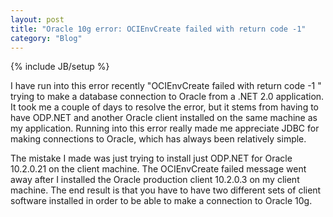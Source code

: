 ```yaml
---
layout: post
title: "Oracle 10g error: OCIEnvCreate failed with return code -1"
category: "Blog"
---
```

{% include JB/setup %}

I have run into this error recently "OCIEnvCreate failed with return code -1 " trying to make a database connection to Oracle from a .NET 2.0 application. It took me a couple of days to resolve the error, but it stems from having to have ODP.NET and another Oracle client installed on the same machine as my application. Running into this error really made me appreciate JDBC for making connections to Oracle, which has always been relatively simple.

The mistake I made was just trying to install just ODP.NET for Oracle 10.2.0.21 on the client machine. The OCIEnvCreate failed message went away after I installed the Oracle production client 10.2.0.3 on my client machine. The end result is that you have to have two different sets of client software installed in order to be able to make a connection to Oracle 10g.